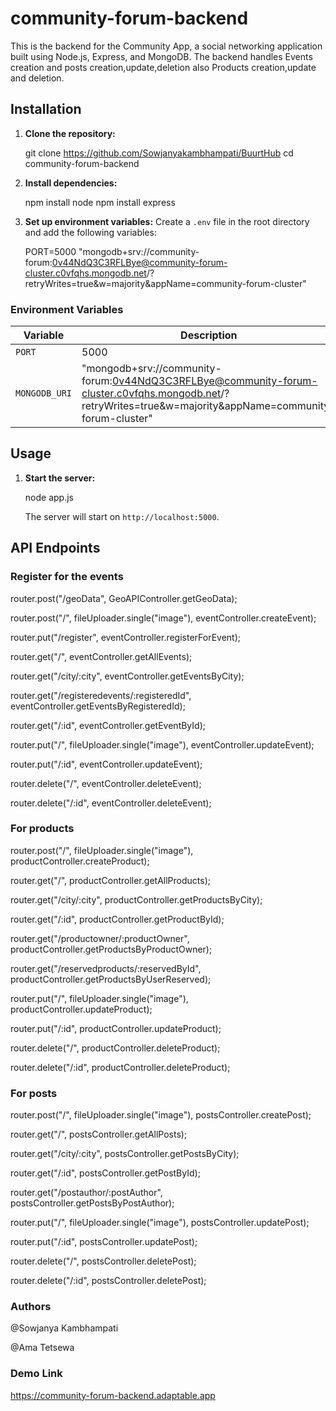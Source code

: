 # community-forum-backend

This is the backend for the Community App, a social networking application built using Node.js, Express, and MongoDB. The backend handles Events creation and posts creation,update,deletion also Products creation,update and deletion.


## Installation

1. **Clone the repository:**
   
    git clone https://github.com/Sowjanyakambhampati/BuurtHub
    cd community-forum-backend
   

2. **Install dependencies:**
   
   npm install node
   npm install express
   

4. **Set up environment variables:**
    Create a `.env` file in the root directory and add the following variables:
    
    PORT=5000
     "mongodb+srv://community-forum:0v44NdQ3C3RFLBye@community-forum-cluster.c0vfqhs.mongodb.net/?retryWrites=true&w=majority&appName=community-forum-cluster"

### Environment Variables

| Variable       | Description                                         |
| -------------- | --------------------------------------------------- |
| `PORT`         | 5000       |
| `MONGODB_URI`  |  "mongodb+srv://community-forum:0v44NdQ3C3RFLBye@community-forum-cluster.c0vfqhs.mongodb.net/?retryWrites=true&w=majority&appName=community-forum-cluster"                      |

## Usage

1. **Start the server:**
    
   node app.js
   
   The server will start on `http://localhost:5000`.

## API Endpoints

### Register for the events

router.post("/geoData", GeoAPIController.getGeoData);

router.post("/", fileUploader.single("image"), eventController.createEvent);

router.put("/register", eventController.registerForEvent);

router.get("/", eventController.getAllEvents);

router.get("/city/:city", eventController.getEventsByCity);

router.get("/registeredevents/:registeredId", eventController.getEventsByRegisteredId);

router.get("/:id", eventController.getEventById);

router.put("/", fileUploader.single("image"), eventController.updateEvent);

router.put("/:id", eventController.updateEvent);

router.delete("/", eventController.deleteEvent);

router.delete("/:id", eventController.deleteEvent);

### For products

router.post("/", fileUploader.single("image"), productController.createProduct);

router.get("/", productController.getAllProducts);

router.get("/city/:city", productController.getProductsByCity);

router.get("/:id", productController.getProductById);

router.get("/productowner/:productOwner", productController.getProductsByProductOwner);

router.get("/reservedproducts/:reservedById", productController.getProductsByUserReserved);

router.put("/", fileUploader.single("image"), productController.updateProduct);

router.put("/:id", productController.updateProduct);

router.delete("/", productController.deleteProduct);

router.delete("/:id", productController.deleteProduct);

### For posts

router.post("/", fileUploader.single("image"), postsController.createPost);

router.get("/", postsController.getAllPosts);  

router.get("/city/:city", postsController.getPostsByCity);

router.get("/:id", postsController.getPostById);

router.get("/postauthor/:postAuthor", postsController.getPostsByPostAuthor);

router.put("/", fileUploader.single("image"), postsController.updatePost);

router.put("/:id", postsController.updatePost);

router.delete("/", postsController.deletePost);

router.delete("/:id", postsController.deletePost);

### Authors

@Sowjanya Kambhampati

@Ama Tetsewa

### Demo Link

https://community-forum-backend.adaptable.app




